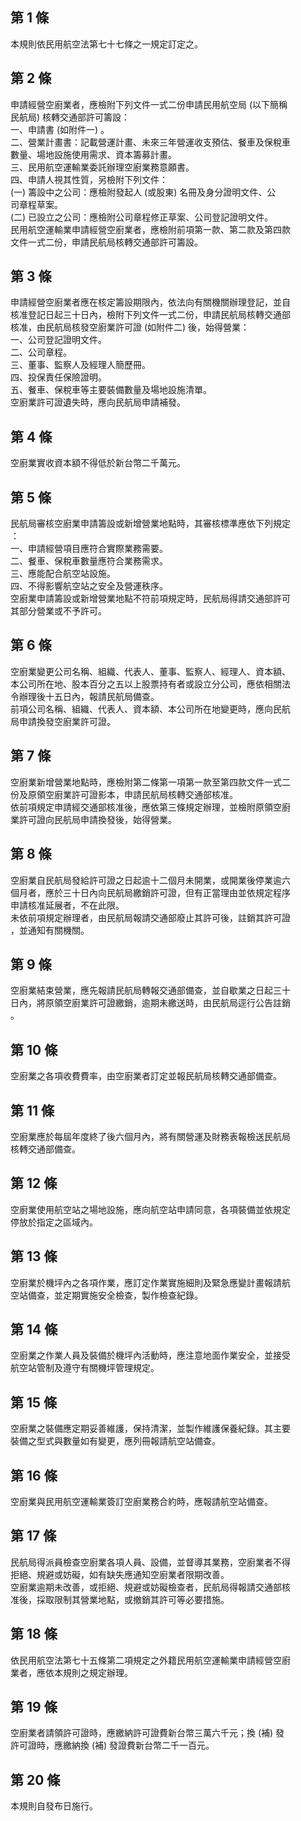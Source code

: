 第 1 條
-------
本規則依民用航空法第七十七條之一規定訂定之。

第 2 條
-------
申請經營空廚業者，應檢附下列文件一式二份申請民用航空局 (以下簡稱  
民航局) 核轉交通部許可籌設：  
一、申請書 (如附件一) 。  
二、營業計畫書：記載營運計畫、未來三年營運收支預估、餐車及保稅車  
    數量、場地設施使用需求、資本籌募計畫。  
三、民用航空運輸業委託辦理空廚業務意願書。  
四、申請人視其性質，另檢附下列文件：  
 (一) 籌設中之公司：應檢附發起人 (或股東) 名冊及身分證明文件、公  
      司章程草案。  
 (二) 已設立之公司：應檢附公司章程修正草案、公司登記證明文件。  
民用航空運輸業申請經營空廚業者，應檢附前項第一款、第二款及第四款  
文件一式二份，申請民航局核轉交通部許可籌設。

第 3 條
-------
申請經營空廚業者應在核定籌設期限內，依法向有關機關辦理登記，並自  
核准登記日起三十日內，檢附下列文件一式二份，申請民航局核轉交通部  
核准，由民航局核發空廚業許可證 (如附件二) 後，始得營業：  
一、公司登記證明文件。  
二、公司章程。  
三、董事、監察人及經理人簡歷冊。  
四、投保責任保險證明。  
五、餐車、保稅車等主要裝備數量及場地設施清單。  
空廚業許可證遺失時，應向民航局申請補發。

第 4 條
-------
空廚業實收資本額不得低於新台幣二千萬元。

第 5 條
-------
民航局審核空廚業申請籌設或新增營業地點時，其審核標準應依下列規定  
：  
一、申請經營項目應符合實際業務需要。  
二、餐車、保稅車數量應符合業務需求。  
三、應能配合航空站設施。  
四、不得影響航空站之安全及營運秩序。  
空廚業申請籌設或新增營業地點不符前項規定時，民航局得請交通部許可  
其部分營業或不予許可。

第 6 條
-------
空廚業變更公司名稱、組織、代表人、董事、監察人、經理人、資本額、  
本公司所在地、股本百分之五以上股票持有者或設立分公司，應依相關法  
令辦理後十五日內，報請民航局備查。  
前項公司名稱、組織、代表人、資本額、本公司所在地變更時，應向民航  
局申請換發空廚業許可證。

第 7 條
-------
空廚業新增營業地點時，應檢附第二條第一項第一款至第四款文件一式二  
份及原領空廚業許可證影本，申請民航局核轉交通部核准。  
依前項規定申請經交通部核准後，應依第三條規定辦理，並檢附原領空廚  
業許可證向民航局申請換發後，始得營業。

第 8 條
-------
空廚業自民航局發給許可證之日起逾十二個月未開業，或開業後停業逾六  
個月者，應於三十日內向民航局繳銷許可證，但有正當理由並依規定程序  
申請核准延展者，不在此限。  
未依前項規定辦理者，由民航局報請交通部廢止其許可後，註銷其許可證  
，並通知有關機關。

第 9 條
-------
空廚業結束營業，應先報請民航局轉報交通部備查，並自歇業之日起三十  
日內，將原領空廚業許可證繳銷，逾期未繳送時，由民航局逕行公告註銷  
。

第 10 條
--------
空廚業之各項收費費率，由空廚業者訂定並報民航局核轉交通部備查。

第 11 條
--------
空廚業應於每屆年度終了後六個月內，將有關營運及財務表報檢送民航局  
核轉交通部備查。

第 12 條
--------
空廚業使用航空站之場地設施，應向航空站申請同意，各項裝備並依規定  
停放於指定之區域內。

第 13 條
--------
空廚業於機坪內之各項作業，應訂定作業實施細則及緊急應變計畫報請航  
空站備查，並定期實施安全檢查，製作檢查紀錄。

第 14 條
--------
空廚業之作業人員及裝備於機坪內活動時，應注意地面作業安全，並接受  
航空站管制及遵守有關機坪管理規定。

第 15 條
--------
空廚業之裝備應定期妥善維護，保持清潔，並製作維護保養紀錄。其主要  
裝備之型式與數量如有變更，應列冊報請航空站備查。

第 16 條
--------
空廚業與民用航空運輸業簽訂空廚業務合約時，應報請航空站備查。

第 17 條
--------
民航局得派員檢查空廚業各項人員、設備，並督導其業務，空廚業者不得  
拒絕、規避或妨礙，如有缺失應通知空廚業者限期改善。  
空廚業逾期未改善，或拒絕、規避或妨礙檢查者，民航局得報請交通部核  
准後，採取限制其營業地點，或撤銷其許可等必要措施。

第 18 條
--------
依民用航空法第七十五條第二項規定之外籍民用航空運輸業申請經營空廚  
業者，應依本規則之規定辦理。

第 19 條
--------
空廚業者請領許可證時，應繳納許可證費新台幣三萬六千元；換 (補) 發  
許可證時，應繳納換 (補) 發證費新台幣二千一百元。

第 20 條
--------
本規則自發布日施行。

